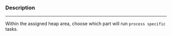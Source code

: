 ### Description
---
Within the assigned heap area, choose which part will run `process specific` tasks.